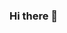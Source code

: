 ### Hi there 👋

<!--
**costafie/costafie** is a ✨ _special_ ✨ repository because its `README.md` (this file) appears on your GitHub profile.

Here are some ideas to get you started:

- 🔭 I’m currently working as ... sales engineer.
- 🌱 I’m currently learning ... .NET.
- 👯 I’m looking to collaborate on ... .NET.
- 🤔 I’m looking for help with ... .NET.
- 💬 Ask me about ... anything...
- 📫 How to reach me: ... costafie70@gmail.com
- 😄 Pronouns: ... he.
- ⚡ Fun fact: ... i'm not sarcastic...
-->
